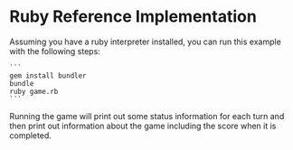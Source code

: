 # Ruby Reference Implementation #

Assuming you have a ruby interpreter installed, you can run this example with the following steps:

    ```
    gem install bundler
    bundle
    ruby game.rb
    ```

Running the game will print out some status information for each turn and then print out
information about the game including the score when it is completed.
